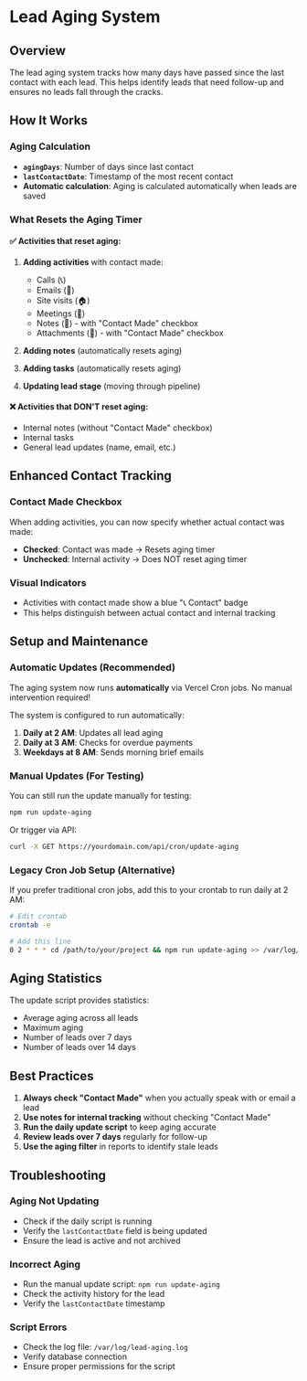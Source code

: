 # Lead Aging System

## Overview

The lead aging system tracks how many days have passed since the last contact with each lead. This helps identify leads that need follow-up and ensures no leads fall through the cracks.

## How It Works

### Aging Calculation

- **`agingDays`**: Number of days since last contact
- **`lastContactDate`**: Timestamp of the most recent contact
- **Automatic calculation**: Aging is calculated automatically when leads are saved

### What Resets the Aging Timer

#### ✅ Activities that reset aging:

1. **Adding activities** with contact made:
   - Calls (📞)
   - Emails (📧)
   - Site visits (🏠)
   - Meetings (🤝)
   - Notes (📝) - with "Contact Made" checkbox
   - Attachments (📎) - with "Contact Made" checkbox

2. **Adding notes** (automatically resets aging)

3. **Adding tasks** (automatically resets aging)

4. **Updating lead stage** (moving through pipeline)

#### ❌ Activities that DON'T reset aging:

- Internal notes (without "Contact Made" checkbox)
- Internal tasks
- General lead updates (name, email, etc.)

## Enhanced Contact Tracking

### Contact Made Checkbox

When adding activities, you can now specify whether actual contact was made:

- **Checked**: Contact was made → Resets aging timer
- **Unchecked**: Internal activity → Does NOT reset aging timer

### Visual Indicators

- Activities with contact made show a blue "📞 Contact" badge
- This helps distinguish between actual contact and internal tracking

## Setup and Maintenance

### Automatic Updates (Recommended)

The aging system now runs **automatically** via Vercel Cron jobs. No manual intervention required!

The system is configured to run automatically:

1. **Daily at 2 AM**: Updates all lead aging
2. **Daily at 3 AM**: Checks for overdue payments
3. **Weekdays at 8 AM**: Sends morning brief emails

### Manual Updates (For Testing)

You can still run the update manually for testing:

```bash
npm run update-aging
```

Or trigger via API:

```bash
curl -X GET https://yourdomain.com/api/cron/update-aging
```

### Legacy Cron Job Setup (Alternative)

If you prefer traditional cron jobs, add this to your crontab to run daily at 2 AM:

```bash
# Edit crontab
crontab -e

# Add this line
0 2 * * * cd /path/to/your/project && npm run update-aging >> /var/log/lead-aging.log 2>&1
```

## Aging Statistics

The update script provides statistics:

- Average aging across all leads
- Maximum aging
- Number of leads over 7 days
- Number of leads over 14 days

## Best Practices

1. **Always check "Contact Made"** when you actually speak with or email a lead
2. **Use notes for internal tracking** without checking "Contact Made"
3. **Run the daily update script** to keep aging accurate
4. **Review leads over 7 days** regularly for follow-up
5. **Use the aging filter** in reports to identify stale leads

## Troubleshooting

### Aging Not Updating

- Check if the daily script is running
- Verify the `lastContactDate` field is being updated
- Ensure the lead is active and not archived

### Incorrect Aging

- Run the manual update script: `npm run update-aging`
- Check the activity history for the lead
- Verify the `lastContactDate` timestamp

### Script Errors

- Check the log file: `/var/log/lead-aging.log`
- Verify database connection
- Ensure proper permissions for the script
